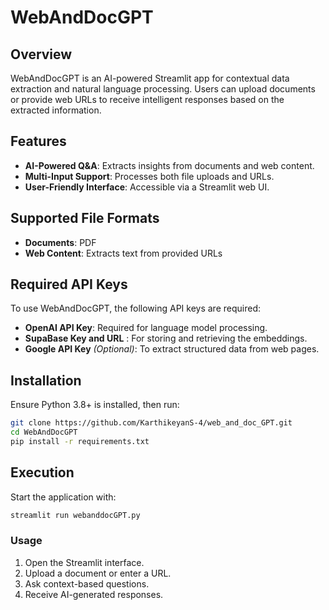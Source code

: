 # WebAndDocGPT

## Overview
WebAndDocGPT is an AI-powered Streamlit app for contextual data extraction and natural language processing. Users can upload documents or provide web URLs to receive intelligent responses based on the extracted information.

## Features
- **AI-Powered Q&A**: Extracts insights from documents and web content.
- **Multi-Input Support**: Processes both file uploads and URLs.
- **User-Friendly Interface**: Accessible via a Streamlit web UI.

## Supported File Formats
- **Documents**: PDF
- **Web Content**: Extracts text from provided URLs

## Required API Keys
To use WebAndDocGPT, the following API keys are required:
- **OpenAI API Key**: Required for language model processing.
- **SupaBase Key and URL** : For storing and retrieving the embeddings.
- **Google API Key** *(Optional)*: To extract structured data from web pages.

## Installation

Ensure Python 3.8+ is installed, then run:

```sh
git clone https://github.com/KarthikeyanS-4/web_and_doc_GPT.git
cd WebAndDocGPT
pip install -r requirements.txt
```

## Execution

Start the application with:

```sh
streamlit run webanddocGPT.py
```

### Usage
1. Open the Streamlit interface.
2. Upload a document or enter a URL.
3. Ask context-based questions.
4. Receive AI-generated responses.


